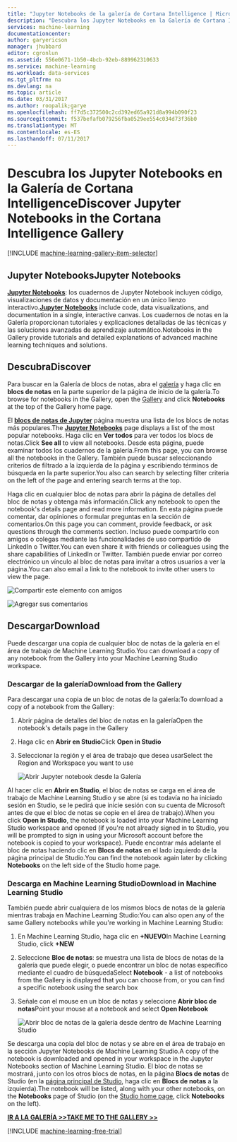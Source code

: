 ```yaml
---
title: "Jupyter Notebooks de la galería de Cortana Intelligence | Microsoft Docs"
description: "Descubra los Jupyter Notebooks en la Galería de Cortana Intelligence."
services: machine-learning
documentationcenter: 
author: garyericson
manager: jhubbard
editor: cgronlun
ms.assetid: 556e0671-1b50-4bcb-92eb-889962310633
ms.service: machine-learning
ms.workload: data-services
ms.tgt_pltfrm: na
ms.devlang: na
ms.topic: article
ms.date: 03/31/2017
ms.author: roopalik;garye
ms.openlocfilehash: ff7d5c372500c2cd392ed65a921d8a994b090f23
ms.sourcegitcommit: f537befafb079256fba0529ee554c034d73f36b0
ms.translationtype: MT
ms.contentlocale: es-ES
ms.lasthandoff: 07/11/2017
---
```

# <a name="discover-jupyter-notebooks-in-the-cortana-intelligence-gallery"></a><span data-ttu-id="0c4ac-103">Descubra los Jupyter Notebooks en la Galería de Cortana Intelligence</span><span class="sxs-lookup"><span data-stu-id="0c4ac-103">Discover Jupyter Notebooks in the Cortana Intelligence Gallery</span></span>
[!INCLUDE [machine-learning-gallery-item-selector](../../includes/machine-learning-gallery-item-selector.md)]

## <a name="jupyter-notebooks"></a><span data-ttu-id="0c4ac-104">Jupyter Notebooks</span><span class="sxs-lookup"><span data-stu-id="0c4ac-104">Jupyter Notebooks</span></span>
<span data-ttu-id="0c4ac-105">**[Jupyter Notebooks](https://gallery.cortanaintelligence.com/notebooks)**: los cuadernos de Jupyter Notebook incluyen código, visualizaciones de datos y documentación en un único lienzo interactivo.</span><span class="sxs-lookup"><span data-stu-id="0c4ac-105">**[Jupyter Notebooks](https://gallery.cortanaintelligence.com/notebooks)** include code, data visualizations, and documentation in a single, interactive canvas.</span></span>
<span data-ttu-id="0c4ac-106">Los cuadernos de notas en la Galería proporcionan tutoriales y explicaciones detalladas de las técnicas y las soluciones avanzadas de aprendizaje automático.</span><span class="sxs-lookup"><span data-stu-id="0c4ac-106">Notebooks in the Gallery provide tutorials and detailed explanations of advanced machine learning techniques and solutions.</span></span>

## <a name="discover"></a><span data-ttu-id="0c4ac-107">Descubra</span><span class="sxs-lookup"><span data-stu-id="0c4ac-107">Discover</span></span>
  <span data-ttu-id="0c4ac-108">Para buscar en la Galería de blocs de notas, abra el [galería](http://gallery.cortanaintelligence.com) y haga clic en **blocs de notas** en la parte superior de la página de inicio de la galería.</span><span class="sxs-lookup"><span data-stu-id="0c4ac-108">To browse for notebooks in the Gallery, open the [Gallery](http://gallery.cortanaintelligence.com) and click **Notebooks** at the top of the Gallery home page.</span></span>

 <span data-ttu-id="0c4ac-109">El  **[blocs de notas de Jupyter](https://gallery.cortanaintelligence.com/notebooks)**  página muestra una lista de los blocs de notas más populares.</span><span class="sxs-lookup"><span data-stu-id="0c4ac-109">The **[Jupyter Notebooks](https://gallery.cortanaintelligence.com/notebooks)** page displays a list of the most popular notebooks.</span></span>
<span data-ttu-id="0c4ac-110">Haga clic en **Ver todos** para ver todos los blocs de notas.</span><span class="sxs-lookup"><span data-stu-id="0c4ac-110">Click **See all** to view all notebooks.</span></span>
<span data-ttu-id="0c4ac-111">Desde esta página, puede examinar todos los cuadernos de la galería.</span><span class="sxs-lookup"><span data-stu-id="0c4ac-111">From this page, you can browse all the notebooks in the Gallery.</span></span> <span data-ttu-id="0c4ac-112">También puede buscar seleccionando criterios de filtrado a la izquierda de la página y escribiendo términos de búsqueda en la parte superior.</span><span class="sxs-lookup"><span data-stu-id="0c4ac-112">You also can search by selecting filter criteria on the left of the page and entering search terms at the top.</span></span>

 <span data-ttu-id="0c4ac-113">Haga clic en cualquier bloc de notas para abrir la página de detalles del bloc de notas y obtenga más información.</span><span class="sxs-lookup"><span data-stu-id="0c4ac-113">Click any notebook to open the notebook's details page and read more information.</span></span> <span data-ttu-id="0c4ac-114">En esta página puede comentar, dar opiniones o formular preguntas en la sección de comentarios.</span><span class="sxs-lookup"><span data-stu-id="0c4ac-114">On this page you can comment, provide feedback, or ask questions through the comments section.</span></span> <span data-ttu-id="0c4ac-115">Incluso puede compartirlo con amigos o colegas mediante las funcionalidades de uso compartido de LinkedIn o Twitter.</span><span class="sxs-lookup"><span data-stu-id="0c4ac-115">You can even share it with friends or colleagues using the share capabilities of LinkedIn or Twitter.</span></span> <span data-ttu-id="0c4ac-116">También puede enviar por correo electrónico un vínculo al bloc de notas para invitar a otros usuarios a ver la página.</span><span class="sxs-lookup"><span data-stu-id="0c4ac-116">You can also email a link to the notebook to invite other users to view the page.</span></span>

![Compartir este elemento con amigos](media/machine-learning-gallery-how-to-use-contribute-publish/share-links.png)

![Agregar sus comentarios](media/machine-learning-gallery-how-to-use-contribute-publish/comments.png)

## <a name="download"></a><span data-ttu-id="0c4ac-119">Descargar</span><span class="sxs-lookup"><span data-stu-id="0c4ac-119">Download</span></span>
<span data-ttu-id="0c4ac-120">Puede descargar una copia de cualquier bloc de notas de la galería en el área de trabajo de Machine Learning Studio.</span><span class="sxs-lookup"><span data-stu-id="0c4ac-120">You can download a copy of any notebook from the Gallery into your Machine Learning Studio workspace.</span></span>

### <a name="download-from-the-gallery"></a><span data-ttu-id="0c4ac-121">Descargar de la galería</span><span class="sxs-lookup"><span data-stu-id="0c4ac-121">Download from the Gallery</span></span>
<span data-ttu-id="0c4ac-122">Para descargar una copia de un bloc de notas de la galería:</span><span class="sxs-lookup"><span data-stu-id="0c4ac-122">To download a copy of a notebook from the Gallery:</span></span>

1. <span data-ttu-id="0c4ac-123">Abrir página de detalles del bloc de notas en la galería</span><span class="sxs-lookup"><span data-stu-id="0c4ac-123">Open the notebook's details page in the Gallery</span></span>
2. <span data-ttu-id="0c4ac-124">Haga clic en **Abrir en Studio**</span><span class="sxs-lookup"><span data-stu-id="0c4ac-124">Click **Open in Studio**</span></span>
3. <span data-ttu-id="0c4ac-125">Seleccionar la región y el área de trabajo que desea usar</span><span class="sxs-lookup"><span data-stu-id="0c4ac-125">Select the Region and Workspace you want to use</span></span>
   
    ![Abrir Jupyter notebook desde la Galería](media/machine-learning-gallery-jupyter-notebooks/open-notebook-from-gallery.png)

<span data-ttu-id="0c4ac-127">Al hacer clic en **Abrir en Studio**, el bloc de notas se carga en el área de trabajo de Machine Learning Studio y se abre (si es todavía no ha iniciado sesión en Studio, se le pedirá que inicie sesión con su cuenta de Microsoft antes de que el bloc de notas se copie en el área de trabajo).</span><span class="sxs-lookup"><span data-stu-id="0c4ac-127">When you click **Open in Studio**, the notebook is loaded into your Machine Learning Studio workspace and opened (if you're not already signed in to Studio, you will be prompted to sign in using your Microsoft account before the notebook is copied to your workspace).</span></span> <span data-ttu-id="0c4ac-128">Puede encontrar más adelante el bloc de notas haciendo clic en **Blocs de notas** en el lado izquierdo de la página principal de Studio.</span><span class="sxs-lookup"><span data-stu-id="0c4ac-128">You can find the notebook again later by clicking **Notebooks** on the left side of the Studio home page.</span></span>

### <a name="download-in-machine-learning-studio"></a><span data-ttu-id="0c4ac-129">Descarga en Machine Learning Studio</span><span class="sxs-lookup"><span data-stu-id="0c4ac-129">Download in Machine Learning Studio</span></span>
<span data-ttu-id="0c4ac-130">También puede abrir cualquiera de los mismos blocs de notas de la galería mientras trabaja en Machine Learning Studio:</span><span class="sxs-lookup"><span data-stu-id="0c4ac-130">You can also open any of the same Gallery notebooks while you're working in Machine Learning Studio:</span></span>

1. <span data-ttu-id="0c4ac-131">En Machine Learning Studio, haga clic en **+NUEVO**</span><span class="sxs-lookup"><span data-stu-id="0c4ac-131">In Machine Learning Studio, click **+NEW**</span></span>
2. <span data-ttu-id="0c4ac-132">Seleccione **Bloc de notas**: se muestra una lista de blocs de notas de la galería que puede elegir, o puede encontrar un bloc de notas específico mediante el cuadro de búsqueda</span><span class="sxs-lookup"><span data-stu-id="0c4ac-132">Select **Notebook** - a list of notebooks from the Gallery is displayed that you can choose from, or you can find a specific notebook using the search box</span></span>
3. <span data-ttu-id="0c4ac-133">Señale con el mouse en un bloc de notas y seleccione **Abrir bloc de notas**</span><span class="sxs-lookup"><span data-stu-id="0c4ac-133">Point your mouse at a notebook and select **Open Notebook**</span></span>
   
    ![Abrir bloc de notas de la galería desde dentro de Machine Learning Studio](media/machine-learning-gallery-jupyter-notebooks/open-notebook-from-studio.png)

<span data-ttu-id="0c4ac-135">Se descarga una copia del bloc de notas y se abre en el área de trabajo en la sección Jupyter Notebooks de Machine Learning Studio.</span><span class="sxs-lookup"><span data-stu-id="0c4ac-135">A copy of the notebook is downloaded and opened in your workspace in the Jupyter Notebooks section of Machine Learning Studio.</span></span>
<span data-ttu-id="0c4ac-136">El bloc de notas se mostrará, junto con los otros blocs de notas, en la página **Blocs de notas** de Studio (en la [página principal de Studio](https://studio.azureml.net/), haga clic en **Blocs de notas** a la izquierda).</span><span class="sxs-lookup"><span data-stu-id="0c4ac-136">The notebook will be listed, along with your other notebooks, on the **Notebooks** page of Studio (on the [Studio home page](https://studio.azureml.net/), click **Notebooks** on the left).</span></span>

<span data-ttu-id="0c4ac-137">**[IR A LA GALERÍA >>](http://gallery.cortanaintelligence.com)**</span><span class="sxs-lookup"><span data-stu-id="0c4ac-137">**[TAKE ME TO THE GALLERY >>](http://gallery.cortanaintelligence.com)**</span></span>

[!INCLUDE [machine-learning-free-trial](../../includes/machine-learning-free-trial.md)]

